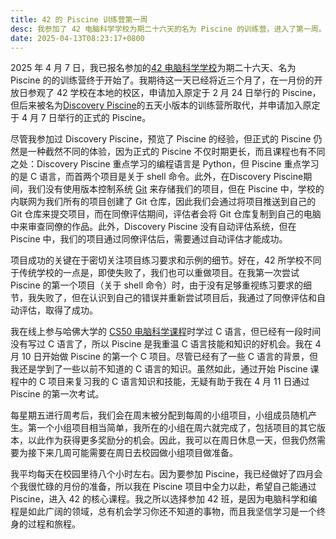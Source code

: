 ```yaml
---
title: 42 的 Piscine 训练营第一周
desc: 我参加了 42 电脑科学学校为期二十六天的名为 Piscine 的训练营，进入了第一周。
date: 2025-04-13T08:23:17+0800
---
```


2025 年 4 月 7 日，我已报名参加的[42 电脑科学学校](2025-01-20-attending-42-school.md)为期二十六天、名为 Piscine 的的训练营终于开始了。我期待这一天已经将近三个月了，在一月份的开放日参观了 42 学校在本地的校区，申请加入原定于 2 月 24 日举行的 Piscine，但后来被名为[Discovery Piscine](2025-03-06-attended-42-discovery-piscine.md)的五天小版本的训练营所取代，并申请加入原定于 4 月 7 日举行的正式的 Piscine。

尽管我参加过 Discovery Piscine，预览了 Piscine 的经验，但正式的 Piscine 仍然是一种截然不同的体验，因为正式的 Piscine 不仅时期更长，而且课程也有不同之处：Discovery Piscine 重点学习的编程语言是 Python，但 Piscine 重点学习的是 C 语言，而首两个项目是关于 shell 命令。此外，在Discovery Piscine期间，我们没有使用版本控制系统 [Git](https://zh.wikipedia.org/wiki/Git) 来存储我们的项目，但在 Piscine 中，学校的内联网为我们所有的项目创建了 Git 仓库，因此我们会通过将项目推送到自己的 Git 仓库来提交项目，而在同僚评估期间，评估者会将 Git 仓库复制到自己的电脑中来审查同僚的作品。此外，Discovery Piscine 没有自动评估系统，但在 Piscine 中，我们的项目通过同僚评估后，需要通过自动评估才能成功。

项目成功的关键在于密切关注项目练习要求和示例的细节。好在，42 所学校不同于传统学校的一点是，即使失败了，我们也可以重做项目。在我第一次尝试 Piscine 的第一个项目（关于 shell 命令）时，由于没有足够重视练习要求的细节，我失败了，但在认识到自己的错误并重新尝试项目后，我通过了同僚评估和自动评估，取得了成功。

我在线上参与哈佛大学的 [CS50 电脑科学课程](/blog/categories/cs50x)时学过 C 语言，但已经有一段时间没有写过 C 语言了，所以 Piscine 是我重温 C 语言技能和知识的好机会。我在 4 月 10 日开始做 Piscine 的第一个 C 项目。尽管已经有了一些 C 语言的背景，但我还是学到了一些以前不知道的 C 语言的知识。虽然如此，通过开始 Piscine 课程中的 C 项目来复习我的 C 语言知识和技能，无疑有助于我在 4 月 11 日通过 Piscine 的第一次考试。

每星期五进行周考后，我们会在周末被分配到每周的小组项目，小组成员随机产生。第一个小组项目相当简单，我所在的小组在周六就完成了，包括项目的其它版本，以此作为获得更多奖励分的机会。因此，我可以在周日休息一天，但我仍然需要为接下来几周可能需要在周日去校园做小组项目做准备。

我平均每天在校园里待八个小时左右。因为要参加 Piscine，我已经做好了四月会个我很忙碌的月份的准备，所以我在 Piscine 项目中全力以赴，希望自己能通过 Piscine，进入 42 的核心课程。我之所以选择参加 42 班，是因为电脑科学和编程是如此广阔的领域，总有机会学习你还不知道的事物，而且我坚信学习是一个终身的过程和旅程。
